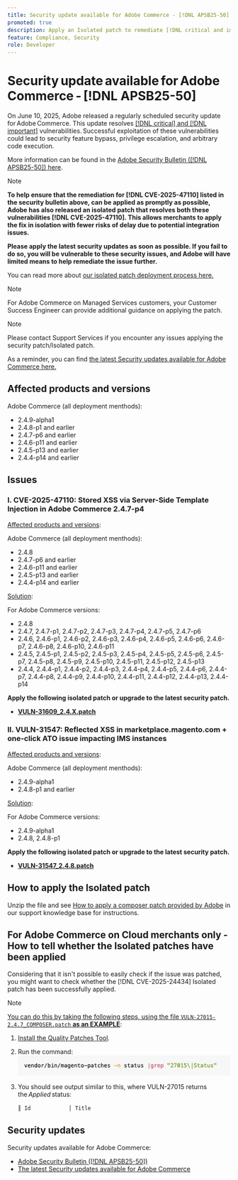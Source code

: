 ```yaml
---
title: Security update available for Adobe Commerce - [!DNL APSB25-50]
promoted: true
description: Apply an Isolated patch to remediate [!DNL critical and important vulnerabilities] for Adobe Commerce 2.4.9-alpha1, 2.4.8-p1, 2.4.7-p6, 2.4.6-p11, 2.4.5-p13, 2.4.4-p14, and earlier versions.
feature: Compliance, Security
role: Developer
---
```

# Security update available for Adobe Commerce - [!DNL APSB25-50]

On June 10, 2025, Adobe released a regularly scheduled security update for Adobe Commerce. This update resolves [[!DNL critical] and [!DNL important]](https://helpx.adobe.com/security/severity-ratings.html) vulnerabilities. Successful exploitation of these vulnerabilities could lead to security feature bypass, privilege escalation, and arbitrary code execution. 

More information can be found in the [Adobe Security Bulletin ([!DNL APSB25-50]) here](https://helpx.adobe.com/security/products/magento/apsb25-50.html).  

>[!NOTE]
>
>**To help ensure that the remediation for [!DNL CVE-2025-47110] listed in the security bulletin above, can be applied as promptly as possible, Adobe has also released an isolated patch that resolves both these vulnerabilities [!DNL CVE-2025-47110]. This allows merchants to apply the fix in isolation with fewer risks of delay due to potential integration issues.** 

**Please apply the latest security updates as soon as possible. If you fail to do so, you will be vulnerable to these security issues, and Adobe will have limited means to help remediate the issue further.**

You can read more about [our isolated patch deployment process here.](https://business.adobe.com/blog/introducing-enhanced-security-patch-deployment-and-communications-in-adobe-commerce)

>[!NOTE]
>
>For Adobe Commerce on Managed Services customers, your Customer Success Engineer can provide additional guidance on applying the patch.

>[!NOTE]
>
>Please contact Support Services if you encounter any issues applying the security patch/Isolated patch.
 
As a reminder, you can find [the latest Security updates available for Adobe Commerce here.](https://helpx.adobe.com/security/products/magento.html)

## Affected products and versions

Adobe Commerce (all deployment menthods):

* 2.4.9-alpha1 
* 2.4.8-p1 and earlier
* 2.4.7-p6 and earlier
* 2.4.6-p11 and earlier
* 2.4.5-p13 and earlier
* 2.4.4-p14 and earlier

## Issues

### I. CVE-2025-47110: Stored XSS via Server-Side Template Injection in Adobe Commerce 2.4.7-p4

<u>Affected products and versions</u>:

Adobe Commerce (all deployment menthods):

* 2.4.8
* 2.4.7-p6 and earlier
* 2.4.6-p11 and earlier
* 2.4.5-p13 and earlier
* 2.4.4-p14 and earlier

<u>Solution</u>:

For Adobe Commerce versions:

* 2.4.8
* 2.4.7, 2.4.7-p1, 2.4.7-p2, 2.4.7-p3, 2.4.7-p4, 2.4.7-p5, 2.4.7-p6 
* 2.4.6, 2.4.6-p1, 2.4.6-p2, 2.4.6-p3, 2.4.6-p4, 2.4.6-p5, 2.4.6-p6, 2.4.6-p7, 2.4.6-p8, 2.4.6-p10, 2.4.6-p11
* 2.4.5, 2.4.5-p1, 2.4.5-p2, 2.4.5-p3, 2.4.5-p4, 2.4.5-p5, 2.4.5-p6, 2.4.5-p7, 2.4.5-p8, 2.4.5-p9, 2.4.5-p10, 2.4.5-p11, 2.4.5-p12, 2.4.5-p13
* 2.4.4, 2.4.4-p1, 2.4.4-p2, 2.4.4-p3, 2.4.4-p4, 2.4.4-p5, 2.4.4-p6, 2.4.4-p7, 2.4.4-p8, 2.4.4-p9, 2.4.4-p10, 2.4.4-p11, 2.4.4-p12, 2.4.4-p13, 2.4.4-p14

**Apply the following isolated patch or upgrade to the latest security patch.**

* **[VULN-31609_2.4.X.patch](assets/VULN-31609_2.4.X_patch.zip)**

### II. VULN-31547: Reflected XSS in marketplace.magento.com + one-click ATO issue impacting IMS instances

<u>Affected products and versions</u>:

Adobe Commerce (all deployment menthods): 

* 2.4.9-alpha1 
* 2.4.8-p1 and earlier

<u>Solution</u>:

For Adobe Commerce versions:

* 2.4.9-alpha1
* 2.4.8, 2.4.8-p1

**Apply the following isolated patch or upgrade to the latest security patch.**

* **[VULN-31547_2.4.8.patch](assets/VULN-31547_2.4.8_patch.zip)**

## How to apply the Isolated patch

Unzip the file and see [How to apply a composer patch provided by Adobe](https://experienceleague.adobe.com/docs/commerce-knowledge-base/kb/how-to/how-to-apply-a-composer-patch-provided-by-magento.html) in our support knowledge base for instructions.

## For Adobe Commerce on Cloud merchants only - How to tell whether the Isolated patches have been applied

Considering that it isn't possible to easily check if the issue was patched, you might want to check whether the [!DNL CVE-2025-24434] Isolated patch has been successfully applied. 

>[!NOTE]
>
><u>You can do this by taking the following steps, using the file `VULN-27015-2.4.7_COMPOSER.patch` **as an EXAMPLE**</u>:

1. [Install the Quality Patches Tool](https://experienceleague.adobe.com/docs/commerce-operations/tools/quality-patches-tool/usage.html).
1. Run the command:<br>
 ![cve-2024-34102-tell-if-patch-applied-code](assets/cve-2024-34102-tell-if-patch-applied-code.png)
1. You should see output similar to this, where VULN-27015 returns the *Applied* status:

    ```bash
    ║ Id            │ Title                                                        │ Category        │ Origin                 │ Status      │ Details                                          ║ ║ N/A           │ ../m2-hotfixes/VULN-27015-2.4.7_COMPOSER_patch.patch      │ Other           │ Local                  │ Applied     │ Patch type: Custom                                
    ```

<!-- For Step 2:
     ```bash
    vendor/bin/magento-patches -n status |grep "27015\|Status"
     ```
-->

## Security updates

Security updates available for Adobe Commerce:

* [Adobe Security Bulletin ([!DNL APSB25-50])](https://helpx.adobe.com/security/products/magento/apsb25-50.html)
* [The latest Security updates available for Adobe Commerce](https://helpx.adobe.com/security/products/magento.html)

